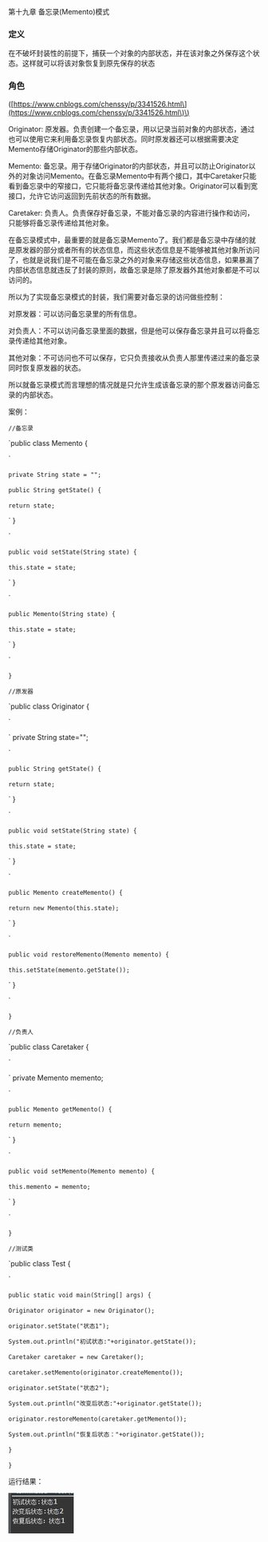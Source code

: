 第十九章 备忘录\(Memento\)模式

### 定义

在不破坏封装性的前提下，捕获一个对象的内部状态，并在该对象之外保存这个状态。这样就可以将该对象恢复到原先保存的状态

### 角色

\([https://www.cnblogs.com/chenssy/p/3341526.html\](https://www.cnblogs.com/chenssy/p/3341526.html\)\)

Originator: 原发器。负责创建一个备忘录，用以记录当前对象的内部状态，通过也可以使用它来利用备忘录恢复内部状态。同时原发器还可以根据需要决定Memento存储Originator的那些内部状态。

Memento: 备忘录。用于存储Originator的内部状态，并且可以防止Originator以外的对象访问Memento。在备忘录Memento中有两个接口，其中Caretaker只能看到备忘录中的窄接口，它只能将备忘录传递给其他对象。Originator可以看到宽接口，允许它访问返回到先前状态的所有数据。

Caretaker: 负责人。负责保存好备忘录，不能对备忘录的内容进行操作和访问，只能够将备忘录传递给其他对象。

在备忘录模式中，最重要的就是备忘录Memento了。我们都是备忘录中存储的就是原发器的部分或者所有的状态信息，而这些状态信息是不能够被其他对象所访问了，也就是说我们是不可能在备忘录之外的对象来存储这些状态信息，如果暴漏了内部状态信息就违反了封装的原则，故备忘录是除了原发器外其他对象都是不可以访问的。

所以为了实现备忘录模式的封装，我们需要对备忘录的访问做些控制：

对原发器：可以访问备忘录里的所有信息。

对负责人：不可以访问备忘录里面的数据，但是他可以保存备忘录并且可以将备忘录传递给其他对象。

其他对象：不可访问也不可以保存，它只负责接收从负责人那里传递过来的备忘录同时恢复原发器的状态。

所以就备忘录模式而言理想的情况就是只允许生成该备忘录的那个原发器访问备忘录的内部状态。

案例：

`//备忘录`

\`public class Memento {

\`

`private String state = "";`

`public String getState() {`

`return state;`

\`    }

\`

`public void setState(String state) {`

`this.state = state;`

\`    }

\`

`public Memento(String state) {`

`this.state = state;`

\`    }

\`

`}`

`//原发器`

\`public class Originator {

\`

\`    private String state="";

\`

`public String getState() {`

`return state;`

\`    }

\`

`public void setState(String state) {`

`this.state = state;`

\`    }

\`

`public Memento createMemento() {`

`return new Memento(this.state);`

\`    }

\`

`public void restoreMemento(Memento memento) {`

`this.setState(memento.getState());`

\`    }

\`

`}`

`//负责人`

\`public class Caretaker {

\`

\`    private Memento memento;

\`

`public Memento getMemento() {`

`return memento;`

\`    }

\`

`public void setMemento(Memento memento) {`

`this.memento = memento;`

\`    }

\`

`}`

`//测试类`

\`public class Test {

\`

`public static void main(String[] args) {`

`Originator originator = new Originator();`

`originator.setState("状态1");`

`System.out.println("初试状态:"+originator.getState());`

`Caretaker caretaker = new Caretaker();`

`caretaker.setMemento(originator.createMemento());`

`originator.setState("状态2");`

`System.out.println("改变后状态:"+originator.getState());`

`originator.restoreMemento(caretaker.getMemento());`

`System.out.println("恢复后状态："+originator.getState());`

`}`

`}`

运行结果：

![](/assets/image19_1.png)

